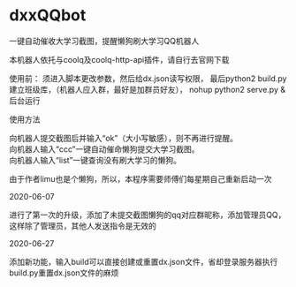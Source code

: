 # dxxQQbot
一键自动催收大学习截图，提醒懒狗刷大学习QQ机器人

本机器人依托与coolq及coolq-http-api插件，请自行去官网下载

使用前：
须进入脚本更改参数，然后给dx.json读写权限，
最后python2 build.py建立班级库，（机器人应入群，最好是加群员好友），
nohup python2 serve.py &
后台运行

使用方法

向机器人提交截图后并输入“ok”（大小写敏感），则不再进行提醒。  
向机器人输入“ccc”一键自动催命懒狗提交大学习截图。  
向机器人输入“list”一键查询没有刷大学习的懒狗。  

由于作者limu也是个懒狗，所以，本程序需要师傅们每星期自己重新启动一次


2020-06-07

进行了第一次的升级，添加了未提交截图懒狗的qq对应群昵称，添加管理员QQ，这样除了管理员，其他人发送指令是无效的

2020-06-27

添加新功能，输入build可以直接创建或重置dx.json文件，省却登录服务器执行build.py重置dx.json文件的麻烦
